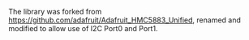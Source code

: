 The library was forked from https://github.com/adafruit/Adafruit_HMC5883_Unified, renamed and modified to allow use of I2C Port0 and Port1.
